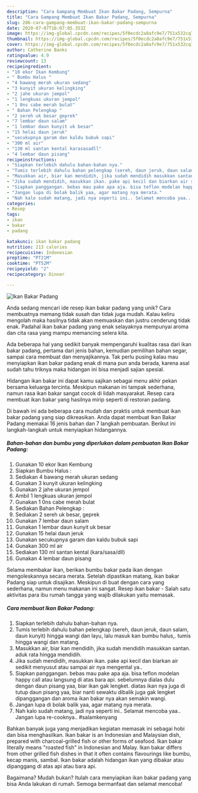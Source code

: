 ```yaml
---
description: "Cara Gampang Membuat Ikan Bakar Padang, Sempurna"
title: "Cara Gampang Membuat Ikan Bakar Padang, Sempurna"
slug: 286-cara-gampang-membuat-ikan-bakar-padang-sempurna
date: 2020-07-07T16:07:05.353Z
image: https://img-global.cpcdn.com/recipes/5f0ecdc2a8afc9e7/751x532cq70/ikan-bakar-padang-foto-resep-utama.jpg
thumbnail: https://img-global.cpcdn.com/recipes/5f0ecdc2a8afc9e7/751x532cq70/ikan-bakar-padang-foto-resep-utama.jpg
cover: https://img-global.cpcdn.com/recipes/5f0ecdc2a8afc9e7/751x532cq70/ikan-bakar-padang-foto-resep-utama.jpg
author: Catherine Banks
ratingvalue: 4.9
reviewcount: 13
recipeingredient:
- "10 ekor Ikan Kembung"
- " Bumbu Halus "
- "4 bawang merah ukuran sedang"
- "3 kunyit ukuran kelingking"
- "2 jahe ukuran jempol"
- "1 lengkuas ukuran jempol"
- "1 0ns cabe merah bulat"
- " Bahan Pelengkap "
- "2 sereh uk besar geprek"
- "7 lembar daun salam"
- "1 lembar daun kunyit uk besar"
- "15 helai daun jeruk"
- "secukupnya garam dan kaldu bubuk sapi"
- "300 ml air"
- "130 ml santan kental karasasadll"
- "4 lembar daun pisang"
recipeinstructions:
- "Siapkan terlebih dahulu bahan-bahan nya."
- "Tumis terlebih dahulu bahan pelengkap (sereh, daun jeruk, daun salam, daun kunyit) hingga wangi dan layu, lalu masuk kan bumbu halus,. tumis hingga wangi dan matang."
- "Masukkan air, biar kan mendidih, jika sudah mendidih masukkan santan. aduk rata hingga mendidih."
- "Jika sudah mendidih, masukkan ikan. pake api kecil dan biarkan air sedikit menyusut atau sampai air nya mengental ya.."
- "Siapkan panggangan. bebas mau pake apa aja. bisa teflon modelan happy call atau langsung di atas bara api. sebelumnya dialas dulu dengan daun pisang yaa, biar ikan gak lengket. diatas ikan nya juga di tutup daun pisang yaa, biar nanti sewaktu dibalik juga gak lengket dipanggangan dan aroma ikan bakar nya akan semakin wangi."
- "Jangan lupa di bolak balik yaa, agar matang nya merata."
- "Nah kalo sudah matang, jadi nya seperti ini.. Selamat mencoba yaa.. Jangan lupa re-cooknya.. #salamkenyang"
categories:
- Resep
tags:
- ikan
- bakar
- padang

katakunci: ikan bakar padang 
nutrition: 213 calories
recipecuisine: Indonesian
preptime: "PT21M"
cooktime: "PT52M"
recipeyield: "2"
recipecategory: Dinner

---
```



![Ikan Bakar Padang](https://img-global.cpcdn.com/recipes/5f0ecdc2a8afc9e7/751x532cq70/ikan-bakar-padang-foto-resep-utama.jpg)

Anda sedang mencari ide resep ikan bakar padang yang unik? Cara membuatnya memang tidak susah dan tidak juga mudah. Kalau keliru mengolah maka hasilnya tidak akan memuaskan dan justru cenderung tidak enak. Padahal ikan bakar padang yang enak selayaknya mempunyai aroma dan cita rasa yang mampu memancing selera kita.

Ada beberapa hal yang sedikit banyak mempengaruhi kualitas rasa dari ikan bakar padang, pertama dari jenis bahan, kemudian pemilihan bahan segar, sampai cara membuat dan menyajikannya. Tak perlu pusing kalau mau menyiapkan ikan bakar padang enak di mana pun anda berada, karena asal sudah tahu triknya maka hidangan ini bisa menjadi sajian spesial.

Hidangan ikan bakar ini dapat kamu sajikan sebagai menu akhir pekan bersama keluarga tercinta. Meskipun makanan ini tampak sederhana, namun rasa ikan bakar sangat cocok di lidah masyarakat. Resep cara membuat ikan bakar yang hasilnya mirip seperti di restoran padang.


Di bawah ini ada beberapa cara mudah dan praktis untuk membuat ikan bakar padang yang siap dikreasikan. Anda dapat membuat Ikan Bakar Padang memakai 16 jenis bahan dan 7 langkah pembuatan. Berikut ini langkah-langkah untuk menyiapkan hidangannya.

<!--inarticleads1-->

##### Bahan-bahan dan bumbu yang diperlukan dalam pembuatan Ikan Bakar Padang:

1. Gunakan 10 ekor Ikan Kembung
1. Siapkan  Bumbu Halus :
1. Sediakan 4 bawang merah ukuran sedang
1. Gunakan 3 kunyit ukuran kelingking
1. Gunakan 2 jahe ukuran jempol
1. Ambil 1 lengkuas ukuran jempol
1. Gunakan 1 0ns cabe merah bulat
1. Sediakan  Bahan Pelengkap :
1. Sediakan 2 sereh uk besar, geprek
1. Gunakan 7 lembar daun salam
1. Gunakan 1 lembar daun kunyit uk besar
1. Gunakan 15 helai daun jeruk
1. Gunakan secukupnya garam dan kaldu bubuk sapi
1. Gunakan 300 ml air
1. Sediakan 130 ml santan kental (kara/sasa/dll)
1. Gunakan 4 lembar daun pisang


Selama membakar ikan, berikan bumbu bakar pada ikan dengan mengoleskannya secara merata. Setelah dipastikan matang, ikan bakar Padang siap untuk disajikan. Meskipun di buat dengan cara yang sederhana, namun menu makanan ini sangat. Resep ikan bakar - Salah satu aktivitas para ibu rumah tangga yang wajib dilakukan yaitu memasak. 

<!--inarticleads2-->

##### Cara membuat Ikan Bakar Padang:

1. Siapkan terlebih dahulu bahan-bahan nya.
1. Tumis terlebih dahulu bahan pelengkap (sereh, daun jeruk, daun salam, daun kunyit) hingga wangi dan layu, lalu masuk kan bumbu halus,. tumis hingga wangi dan matang.
1. Masukkan air, biar kan mendidih, jika sudah mendidih masukkan santan. aduk rata hingga mendidih.
1. Jika sudah mendidih, masukkan ikan. pake api kecil dan biarkan air sedikit menyusut atau sampai air nya mengental ya..
1. Siapkan panggangan. bebas mau pake apa aja. bisa teflon modelan happy call atau langsung di atas bara api. sebelumnya dialas dulu dengan daun pisang yaa, biar ikan gak lengket. diatas ikan nya juga di tutup daun pisang yaa, biar nanti sewaktu dibalik juga gak lengket dipanggangan dan aroma ikan bakar nya akan semakin wangi.
1. Jangan lupa di bolak balik yaa, agar matang nya merata.
1. Nah kalo sudah matang, jadi nya seperti ini.. Selamat mencoba yaa.. Jangan lupa re-cooknya.. #salamkenyang


Bahkan banyak juga yang menjadikan kegiatan memasak ini sebagai hobi dan bisa menghasilkan. Ikan bakar is an Indonesian and Malaysian dish, prepared with charcoal-grilled fish or other forms of seafood. Ikan bakar literally means &#34;roasted fish&#34; in Indonesian and Malay. Ikan bakar differs from other grilled fish dishes in that it often contains flavourings like bumbu, kecap manis, sambal. Ikan bakar adalah hidangan ikan yang dibakar atau dipanggang di atas api atau bara api. 

Bagaimana? Mudah bukan? Itulah cara menyiapkan ikan bakar padang yang bisa Anda lakukan di rumah. Semoga bermanfaat dan selamat mencoba!
